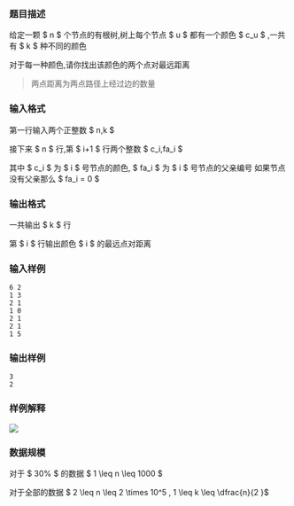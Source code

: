 ### 题目描述
给定一颗 $ n $ 个节点的有根树,树上每个节点 $ u $ 都有一个颜色 $ c_u $ ,一共有 $ k $ 种不同的颜色

对于每一种颜色,请你找出该颜色的两个点对最远距离

> 两点距离为两点路径上经过边的数量

### 输入格式
第一行输入两个正整数 $ n,k $ 

接下来 $ n $ 行,第 $ i+1 $ 行两个整数 $ c_i,fa_i $ 

其中 $ c_i $ 为 $ i $ 号节点的颜色, $ fa_i $ 为 $ i $ 号节点的父亲编号
如果节点没有父亲那么 $ fa_i = 0 $ 
### 输出格式
一共输出 $ k $ 行

第 $ i $ 行输出颜色 $ i $ 的最远点对距离
### 输入样例
```
6 2
1 3
2 1
1 0
2 1
2 1
1 5
```
### 输出样例
```
3
2
```
### 样例解释
![](https://syc-oj-file.oss-cn-shenzhen.aliyuncs.com/img/20211026181844920.png)
### 数据规模
对于 $ 30\% $ 的数据 $ 1 \leq n \leq  1000 $ 

对于全部的数据 $ 2 \leq n \leq 2 \times 10^5 , 1 \leq k \leq \dfrac{n}{2 }$ 
